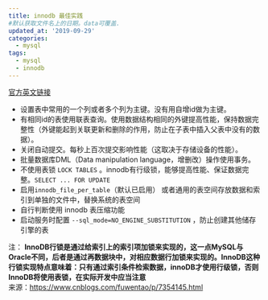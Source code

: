 ```yaml
---
title: innodb 最佳实践
#默认获取文件名上的日期。data可覆盖.
updated_at: '2019-09-29'
categories:
  - mysql
tags:
  - mysql
  - innodb
---
```


[官方英文链接](https://dev.mysql.com/doc/refman/5.7/en/innodb-best-practices.html)
- 设置表中常用的一个列或者多个列为主键。没有用自增id做为主键。
- 有相同id的表使用联表查询。使用数据结构相同的外键提高性能，保持数据完整性（外键能起到关联更新和删除的作用，防止在子表中插入父表中没有的数据）。
- 关闭自动提交。每秒上百次提交影响性能（这取决于存储设备的性能）。
- 批量数据库DML（Data manipulation language，增删改）操作使用事务。
- 不使用表锁 ```LOCK TABLES``` 。innodb有行级锁，能够提高性能、保证数据完整。```SELECT ... FOR UPDATE```
- 启用```innodb_file_per_table```（默认已启用） 或者通用的表空间存放数据和索引到单独的文件中，替换系统的表空间
- 自行判断使用 innodb 表压缩功能
- 启动服务时配置  ```--sql_mode=NO_ENGINE_SUBSTITUTION``` ，防止创建其他储存引擎的表


注：
**InnoDB行锁是通过给索引上的索引项加锁来实现的，这一点MySQL与Oracle不同，后者是通过再数据块中，对相应数据行加锁来实现的。InnoDB这种行锁实现特点意味着：只有通过索引条件检索数据，innoDB才使用行级锁，否则InnoDB将使用表锁，在实际开发中应当注意**  
来源：https://www.cnblogs.com/fuwentao/p/7354145.html
